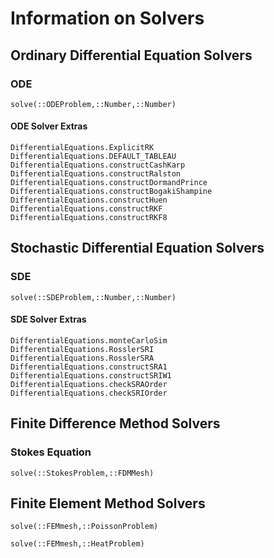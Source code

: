 # Information on Solvers

## Ordinary Differential Equation Solvers

### ODE

```@docs
solve(::ODEProblem,::Number,::Number)
```

#### ODE Solver Extras

```@docs
DifferentialEquations.ExplicitRK
DifferentialEquations.DEFAULT_TABLEAU
DifferentialEquations.constructCashKarp
DifferentialEquations.constructRalston
DifferentialEquations.constructDormandPrince
DifferentialEquations.constructBogakiShampine
DifferentialEquations.constructHuen
DifferentialEquations.constructRKF
DifferentialEquations.constructRKF8
```
## Stochastic Differential Equation Solvers

### SDE

```@docs
solve(::SDEProblem,::Number,::Number)
```

#### SDE Solver Extras

```@docs
DifferentialEquations.monteCarloSim
DifferentialEquations.RosslerSRI
DifferentialEquations.RosslerSRA
DifferentialEquations.constructSRA1
DifferentialEquations.constructSRIW1
DifferentialEquations.checkSRAOrder
DifferentialEquations.checkSRIOrder
```

## Finite Difference Method Solvers

### Stokes Equation

```@docs
solve(::StokesProblem,::FDMMesh)
```

## Finite Element Method Solvers

```@docs
solve(::FEMmesh,::PoissonProblem)
```

```@docs
solve(::FEMmesh,::HeatProblem)
```
